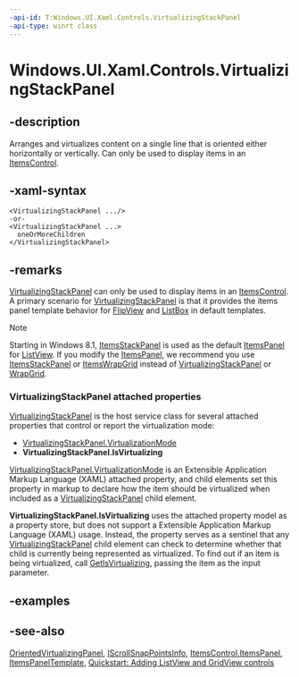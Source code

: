```yaml
---
-api-id: T:Windows.UI.Xaml.Controls.VirtualizingStackPanel
-api-type: winrt class
---
```


<!-- Class syntax.
public class VirtualizingStackPanel : Windows.UI.Xaml.Controls.Primitives.OrientedVirtualizingPanel, Windows.UI.Xaml.Controls.IVirtualizingStackPanel, Windows.UI.Xaml.Controls.IVirtualizingStackPanelOverrides
-->

# Windows.UI.Xaml.Controls.VirtualizingStackPanel

## -description
Arranges and virtualizes content on a single line that is oriented either horizontally or vertically. Can only be used to display items in an [ItemsControl](itemscontrol.md).

## -xaml-syntax
```xaml
<VirtualizingStackPanel .../>
-or-
<VirtualizingStackPanel ...>
  oneOrMoreChildren
</VirtualizingStackPanel>

```


## -remarks
[VirtualizingStackPanel](virtualizingstackpanel.md) can only be used to display items in an [ItemsControl](itemscontrol.md). A primary scenario for [VirtualizingStackPanel](virtualizingstackpanel.md) is that it provides the items panel template behavior for [FlipView](flipview.md) and [ListBox](listbox.md) in default templates.

> [!NOTE]
> Starting in Windows 8.1, [ItemsStackPanel](itemsstackpanel.md) is used as the default [ItemsPanel](itemscontrol_itemspanel.md) for [ListView](listview.md). If you modify the [ItemsPanel](itemscontrol_itemspanel.md), we recommend you use [ItemsStackPanel](itemsstackpanel.md) or [ItemsWrapGrid](itemswrapgrid.md) instead of [VirtualizingStackPanel](virtualizingstackpanel.md) or [WrapGrid](wrapgrid.md).

### VirtualizingStackPanel attached properties

[VirtualizingStackPanel](virtualizingstackpanel.md) is the host service class for several attached properties that control or report the virtualization mode:


+ [VirtualizingStackPanel.VirtualizationMode](virtualizingstackpanel_virtualizationmode.md)
+ **VirtualizingStackPanel.IsVirtualizing**


[VirtualizingStackPanel.VirtualizationMode](virtualizingstackpanel_virtualizationmode.md) is an Extensible Application Markup Language (XAML) attached property, and child elements set this property in markup to declare how the item should be virtualized when included as a [VirtualizingStackPanel](virtualizingstackpanel.md) child element.

**VirtualizingStackPanel.IsVirtualizing** uses the attached property model as a property store, but does not support a Extensible Application Markup Language (XAML) usage. Instead, the property serves as a sentinel that any [VirtualizingStackPanel](virtualizingstackpanel.md) child element can check to determine whether that child is currently being represented as virtualized. To find out if an item is being virtualized, call [GetIsVirtualizing](virtualizingstackpanel_getisvirtualizing_1946654319.md), passing the item as the input parameter.

## -examples

## -see-also
[OrientedVirtualizingPanel](../windows.ui.xaml.controls.primitives/orientedvirtualizingpanel.md), [IScrollSnapPointsInfo](../windows.ui.xaml.controls.primitives/iscrollsnappointsinfo.md), [ItemsControl.ItemsPanel](itemscontrol_itemspanel.md), [ItemsPanelTemplate](itemspaneltemplate.md), [Quickstart: Adding ListView and GridView controls](https://msdn.microsoft.com/library/b237d616-33de-4ddd-9df5-27c47f81b064)
